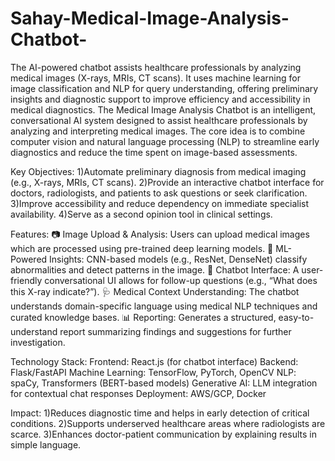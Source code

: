 # Sahay-Medical-Image-Analysis-Chatbot-
The AI-powered chatbot assists healthcare professionals by analyzing medical images (X-rays, MRIs, CT scans). It uses machine learning for image classification and NLP for query understanding, offering preliminary insights and diagnostic support to improve efficiency and accessibility in medical diagnostics.
The Medical Image Analysis Chatbot is an intelligent, conversational AI system designed to assist healthcare professionals by analyzing and interpreting medical images. The core idea is to combine computer vision and natural language processing (NLP) to streamline early diagnostics and reduce the time spent on image-based assessments.

Key Objectives:
1)Automate preliminary diagnosis from medical imaging (e.g., X-rays, MRIs, CT scans).
2)Provide an interactive chatbot interface for doctors, radiologists, and patients to ask questions or seek clarification.
3)Improve accessibility and reduce dependency on immediate specialist availability.
4)Serve as a second opinion tool in clinical settings.

Features:
📷 Image Upload & Analysis: Users can upload medical images which are processed using pre-trained deep learning models.
🧠 ML-Powered Insights: CNN-based models (e.g., ResNet, DenseNet) classify abnormalities and detect patterns in the image.
💬 Chatbot Interface: A user-friendly conversational UI allows for follow-up questions (e.g., “What does this X-ray indicate?”).
🩺 Medical Context Understanding: The chatbot understands domain-specific language using medical NLP techniques and curated knowledge bases.
📊 Reporting: Generates a structured, easy-to-understand report summarizing findings and suggestions for further investigation.

Technology Stack:
Frontend: React.js (for chatbot interface)
Backend: Flask/FastAPI
Machine Learning: TensorFlow, PyTorch, OpenCV
NLP: spaCy, Transformers (BERT-based models)
Generative AI: LLM integration for contextual chat responses
Deployment: AWS/GCP, Docker

Impact:
1)Reduces diagnostic time and helps in early detection of critical conditions.
2)Supports underserved healthcare areas where radiologists are scarce.
3)Enhances doctor-patient communication by explaining results in simple language.
